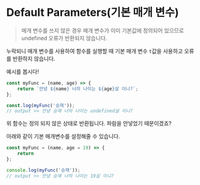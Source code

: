 # Default Parameters(기본 매개 변수)
> 매개 변수를 쓰지 않은 경우 매개 변수가 이미 기본값에 정의되어 있으므로 undefined 오류가 반환되지 않습니다.

누락되니 매개 변수를 사용하여 함수를 실행할 때 기본 매개 변수 `t`값을 사용하고 오류를 반환하지 않습니다.

예시를 봅시다!
``` js
const myFunc = (name, age) => {
    return `안녕 ${name} 너의 나이는 ${age}살 이니?`;
};

const.log(myFunc('승재'));
// output >> 안녕 승재 너의 나이는 undefined살 이니?
```

위 함수는 정의 되지 않은 상태로 반환됩니다. 파람을 안넣었기 때문이겠죠?

아래와 같이 기본 매개변수를 설정해줄 수 있습니다.

```js
const myFunc = (name, age = 19) => {
    return 
};

console.log(myFunc('승재'));
// output >> 안녕 승재 너의 나이는 19살 이니?
```